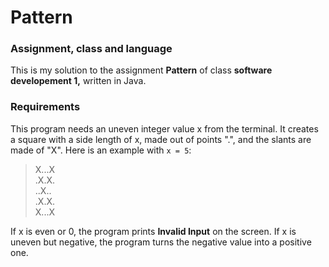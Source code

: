 # Pattern

### Assignment, class and language
This is my solution to the assignment **Pattern** of class **software developement 1,** written in Java.

### Requirements
This program needs an uneven integer value x from the terminal. It creates a square with a side length of x, made out of points ".", and the slants are made of "X". Here is an example with `x = 5`:  
>X...X  
>.X.X.  
>..X..  
>.X.X.  
>X...X  

If x is even or 0, the program prints **Invalid Input** on the screen. If x is uneven but negative, the program turns the negative value into a positive one.
